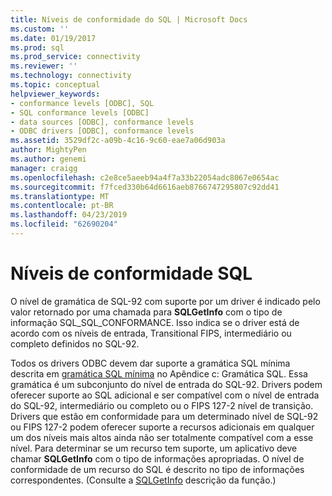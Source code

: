 ```yaml
---
title: Níveis de conformidade do SQL | Microsoft Docs
ms.custom: ''
ms.date: 01/19/2017
ms.prod: sql
ms.prod_service: connectivity
ms.reviewer: ''
ms.technology: connectivity
ms.topic: conceptual
helpviewer_keywords:
- conformance levels [ODBC], SQL
- SQL conformance levels [ODBC]
- data sources [ODBC], conformance levels
- ODBC drivers [ODBC], conformance levels
ms.assetid: 3529df2c-a09b-4c16-9c60-eae7a06d903a
author: MightyPen
ms.author: genemi
manager: craigg
ms.openlocfilehash: c2e8ce5aeeb94a4f7a33b22054adc8067e0654ac
ms.sourcegitcommit: f7fced330b64d6616aeb8766747295807c92dd41
ms.translationtype: MT
ms.contentlocale: pt-BR
ms.lasthandoff: 04/23/2019
ms.locfileid: "62690204"
---
```

# <a name="sql-conformance-levels"></a>Níveis de conformidade SQL
O nível de gramática de SQL-92 com suporte por um driver é indicado pelo valor retornado por uma chamada para **SQLGetInfo** com o tipo de informação SQL_SQL_CONFORMANCE. Isso indica se o driver está de acordo com os níveis de entrada, Transitional FIPS, intermediário ou completo definidos no SQL-92.  
  
 Todos os drivers ODBC devem dar suporte a gramática SQL mínima descrita em [gramática SQL mínima](../../../odbc/reference/appendixes/sql-minimum-grammar.md) no Apêndice c: Gramática SQL. Essa gramática é um subconjunto do nível de entrada do SQL-92. Drivers podem oferecer suporte ao SQL adicional e ser compatível com o nível de entrada do SQL-92, intermediário ou completo ou o FIPS 127-2 nível de transição. Drivers que estão em conformidade para um determinado nível de SQL-92 ou FIPS 127-2 podem oferecer suporte a recursos adicionais em qualquer um dos níveis mais altos ainda não ser totalmente compatível com a esse nível. Para determinar se um recurso tem suporte, um aplicativo deve chamar **SQLGetInfo** com o tipo de informações apropriadas. O nível de conformidade de um recurso do SQL é descrito no tipo de informações correspondentes. (Consulte a [SQLGetInfo](../../../odbc/reference/syntax/sqlgetinfo-function.md) descrição da função.)
